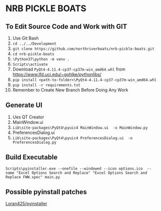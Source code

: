 # NRB PICKLE BOATS
## To Edit Source Code and Work with GIT
1. Use Git Bash
2. `cd ../../Development`
2. `git clone https://github.com/northriverboats/nrb-pickle-boats.git`
2. `cd nrb-pickle-boats`
3. `\Python37\python -m venv .`
4. `Scripts\activate`
5. Download `PyQt4-4.11.4-cp37-cp37m-win_amd64.whl` from https://www.lfd.uci.edu/~gohlke/pythonlibs/
6. `pip install <path-to-folder>\PyQt4-4.11.4-cp37-cp37m-win_amd64.whl`
7. `pip install -r requirements.txt`
8. Remember to Create New Branch Before Doing Any Work

## Generate UI
1. Ues QT Creator
2. MainWindow.ui
3. `Lib\site-packages\PyQt4\pyuic4 MainWindow.ui  -o MainWindow.py`
4. PreferencesDialog.ui
5. `Lib\site-packages\PyQt4\pyuic4 PreferencesDialog.ui  -o PreferencesDialog.py`

## Build Executable
`Scripts\pyinstaller.exe --onefile --windowed --icon options.ico  --name "Excel Options Search and Replace" "Excel Options Search and Replace FWW.spec" main.py`


## Possible pyinstall patches
[Loran425/pyinstaller](https://github.com/Loran425/pyinstaller/commit/14b6e65642e4b07a4358bab278019a48dedf7460)  
